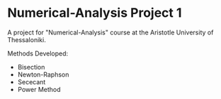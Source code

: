 # Numerical-Analysis Project 1

A project for "Numerical-Analysis" course at the Aristotle University of Thessaloniki.

Methods Developed:
* Bisection
* Newton-Raphson
* Sececant
* Power Method
